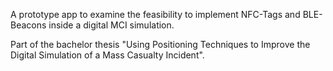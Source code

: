 A prototype app to examine the feasibility to implement NFC-Tags and BLE-Beacons inside a digital MCI simulation.

Part of the bachelor thesis "Using Positioning Techniques to Improve the Digital Simulation of a Mass Casualty Incident".
